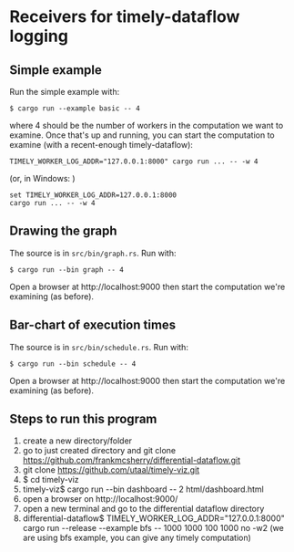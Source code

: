 # Receivers for timely-dataflow logging

## Simple example

Run the simple example with:

```
$ cargo run --example basic -- 4
```

where 4 should be the number of workers in the computation we want to examine. Once that's up and running, you can start the computation to examine (with a recent-enough timely-dataflow):

```
TIMELY_WORKER_LOG_ADDR="127.0.0.1:8000" cargo run ... -- -w 4
```

(or, in Windows: )

```
set TIMELY_WORKER_LOG_ADDR=127.0.0.1:8000
cargo run ... -- -w 4
```

## Drawing the graph

The source is in `src/bin/graph.rs`. Run with:

```
$ cargo run --bin graph -- 4
```

Open a browser at http://localhost:9000
then start the computation we're examining (as before).

## Bar-chart of execution times

The source is in `src/bin/schedule.rs`. Run with:

```
$ cargo run --bin schedule -- 4
```

Open a browser at http://localhost:9000
then start the computation we're examining (as before).


## Steps to run this program
1. create a new directory/folder
2. go to just created directory and  git clone https://github.com/frankmcsherry/differential-dataflow.git
3. git clone https://github.com/utaal/timely-viz.git
4. $ cd timely-viz
5. timely-viz$ cargo run --bin dashboard -- 2 html/dashboard.html
6. open a browser on http://localhost:9000/
7. open a new terminal and go to the differential dataflow directory
8. differential-dataflow$ TIMELY_WORKER_LOG_ADDR="127.0.0.1:8000" cargo run --release --example bfs -- 1000 1000 100 1000 no -w2 (we are using bfs example, you can give any timely computation)

